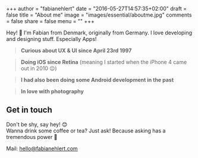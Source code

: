 +++
author = "fabianehlert"
date = "2016-05-27T14:57:35+02:00"
draft = false
title = "About me"
image = "images/essential/aboutme.jpg"
comments = false
share = false
menu = ""
+++

Hey! 👋 I'm Fabian from Denmark, originally from Germany. I love developing and designing stuff. Especially Apps!

> **Curious about UX & UI since April 23rd 1997**

> **Doing iOS since Retina** (meaning I started when the iPhone 4 came out in 2010 😉)

> **I had also been doing some Android development in the past**

> **In love with photography**

## Get in touch
Don't be shy, say hey! 😊
<br>Wanna drink some coffee or tea? Just ask! Because asking has a tremendous power 🙇

Mail: [hello@fabianehlert.com](mailto:hello@fabianehlert.com)
